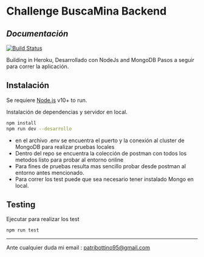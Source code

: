 # Challenge BuscaMina Backend
## _Documentación_

[![Build Status](https://travis-ci.org/joemccann/dillinger.svg?branch=master)](https://travis-ci.org/joemccann/dillinger)

Building in Heroku, 
Desarrollado con NodeJs and MongoDB
Pasos a seguir para correr la aplicación.

## Instalación

Se requiere [Node.js](https://nodejs.org/) v10+ to run.

Instalación de dependencias y servidor en local.
```sh
npm install
npm run dev --desarrollo
```

- en el archivo .env se encuentra el puerto y la conexión al cluster de MongoDB para realizar pruebas locales
- Dentro del repo se encuentra la colección de postman con todos los metodos listo para probar al entorno online
- Para fines de pruebas resulta mas sencillo probar desde postman al entorno antes mencionado.
- Para correr los test puede que sea necesario tener instalado Mongo en local.

## Testing
Ejecutar para realizar los test
```sh
npm run test
```

-------------------------------------
Ante cualquier duda mi email : patribottino95@gmail.com
